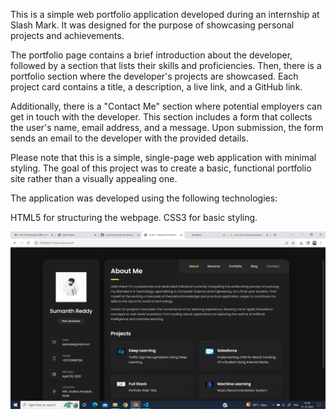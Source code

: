 This is a simple web portfolio application developed during an internship at Slash Mark. It was designed for the purpose of showcasing personal projects and achievements.

The portfolio page contains a brief introduction about the developer, followed by a section that lists their skills and proficiencies. Then, there is a portfolio section where the developer's projects are showcased. Each project card contains a title, a description, a live link, and a GitHub link.

Additionally, there is a "Contact Me" section where potential employers can get in touch with the developer. This section includes a form that collects the user's name, email address, and a message. Upon submission, the form sends an email to the developer with the provided details.

Please note that this is a simple, single-page web application with minimal styling. The goal of this project was to create a basic, functional portfolio site rather than a visually appealing one.

The application was developed using the following technologies:

HTML5 for structuring the webpage.
CSS3 for basic styling.


![Alt text](<Screenshot (42).png>)
